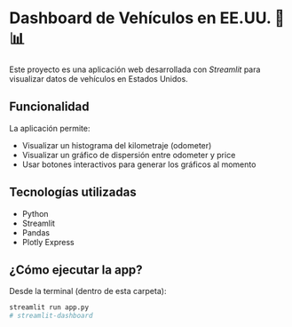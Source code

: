 # Dashboard de Vehículos en EE.UU. 🚗📊

Este proyecto es una aplicación web desarrollada con *Streamlit* para visualizar datos de vehículos en Estados Unidos.

## Funcionalidad

La aplicación permite:

- Visualizar un histograma del kilometraje (odometer)
- Visualizar un gráfico de dispersión entre odometer y price
- Usar botones interactivos para generar los gráficos al momento

## Tecnologías utilizadas

- Python
- Streamlit
- Pandas
- Plotly Express

## ¿Cómo ejecutar la app?

Desde la terminal (dentro de esta carpeta):

```bash
streamlit run app.py
# streamlit-dashboard

